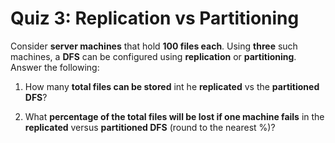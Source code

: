 # Quiz 3: Replication vs Partitioning

Consider **server machines** that hold **100 files each**. Using **three** such machines, a **DFS** can be configured using **replication** or **partitioning**. Answer the following:

1. How many **total files can be stored** int he **replicated** vs the **partitioned DFS**?

2. What **percentage of the total files will be lost if one machine fails** in the **replicated** versus **partitioned DFS** (round to the nearest %)?
